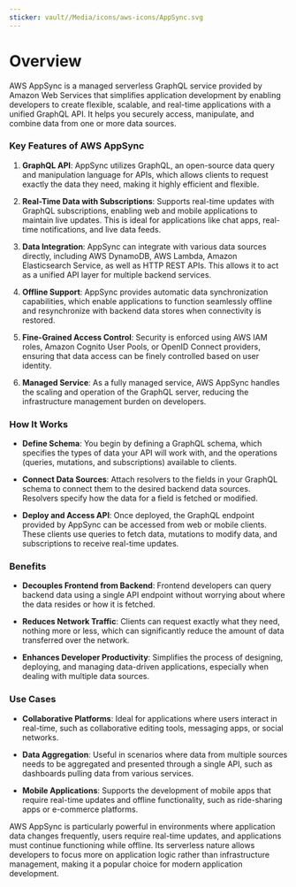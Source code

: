 ```yaml
---
sticker: vault//Media/icons/aws-icons/AppSync.svg
---
```

# Overview

AWS AppSync is a managed serverless GraphQL service provided by Amazon Web Services that simplifies application development by enabling developers to create flexible, scalable, and real-time applications with a unified GraphQL API. It helps you securely access, manipulate, and combine data from one or more data sources.

### Key Features of AWS AppSync

1. **GraphQL API**: AppSync utilizes GraphQL, an open-source data query and manipulation language for APIs, which allows clients to request exactly the data they need, making it highly efficient and flexible.
    
2. **Real-Time Data with Subscriptions**: Supports real-time updates with GraphQL subscriptions, enabling web and mobile applications to maintain live updates. This is ideal for applications like chat apps, real-time notifications, and live data feeds.
    
3. **Data Integration**: AppSync can integrate with various data sources directly, including AWS DynamoDB, AWS Lambda, Amazon Elasticsearch Service, as well as HTTP REST APIs. This allows it to act as a unified API layer for multiple backend services.
    
4. **Offline Support**: AppSync provides automatic data synchronization capabilities, which enable applications to function seamlessly offline and resynchronize with backend data stores when connectivity is restored.
    
5. **Fine-Grained Access Control**: Security is enforced using AWS IAM roles, Amazon Cognito User Pools, or OpenID Connect providers, ensuring that data access can be finely controlled based on user identity.
    
6. **Managed Service**: As a fully managed service, AWS AppSync handles the scaling and operation of the GraphQL server, reducing the infrastructure management burden on developers.
    

### How It Works

- **Define Schema**: You begin by defining a GraphQL schema, which specifies the types of data your API will work with, and the operations (queries, mutations, and subscriptions) available to clients.
    
- **Connect Data Sources**: Attach resolvers to the fields in your GraphQL schema to connect them to the desired backend data sources. Resolvers specify how the data for a field is fetched or modified.
    
- **Deploy and Access API**: Once deployed, the GraphQL endpoint provided by AppSync can be accessed from web or mobile clients. These clients use queries to fetch data, mutations to modify data, and subscriptions to receive real-time updates.
    

### Benefits

- **Decouples Frontend from Backend**: Frontend developers can query backend data using a single API endpoint without worrying about where the data resides or how it is fetched.
    
- **Reduces Network Traffic**: Clients can request exactly what they need, nothing more or less, which can significantly reduce the amount of data transferred over the network.
    
- **Enhances Developer Productivity**: Simplifies the process of designing, deploying, and managing data-driven applications, especially when dealing with multiple data sources.
    

### Use Cases

- **Collaborative Platforms**: Ideal for applications where users interact in real-time, such as collaborative editing tools, messaging apps, or social networks.
    
- **Data Aggregation**: Useful in scenarios where data from multiple sources needs to be aggregated and presented through a single API, such as dashboards pulling data from various services.
    
- **Mobile Applications**: Supports the development of mobile apps that require real-time updates and offline functionality, such as ride-sharing apps or e-commerce platforms.
    

AWS AppSync is particularly powerful in environments where application data changes frequently, users require real-time updates, and applications must continue functioning while offline. Its serverless nature allows developers to focus more on application logic rather than infrastructure management, making it a popular choice for modern application development.